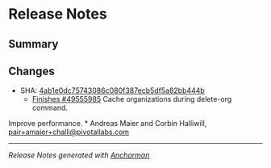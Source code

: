 # Release Notes

## Summary

## Changes

* SHA: [4ab1e0dc75743086c080f387ecb5df5a82bb444b](git@github.com:cloudfoundry/cf/commit/4ab1e0dc75743086c080f387ecb5df5a82bb444b)
    * [Finishes #49555985](http://www.pivotaltracker.com/story/49555985) Cache organizations during delete-org command.

Improve performance.
    * Andreas Maier and Corbin Halliwill, pair+amaier+challi@pivotallabs.com


------

_Release Notes generated with [Anchorman](http://github.com/infews/anchorman)_